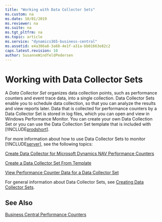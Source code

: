 ```yaml
---
title: "Working with Data Collector Sets"
ms.custom: na
ms.date: 10/01/2019
ms.reviewer: na
ms.suite: na
ms.tgt_pltfrm: na
ms.topic: article
ms.service: "dynamics365-business-central"
ms.assetid: e4a306a8-3a68-4e1f-a31a-bb01663e82c2
caps.latest.revision: 10
author: SusanneWindfeldPedersen
---
```

# Working with Data Collector Sets
A *Data Collector Set* organizes data collection points, such as performance counters and event trace data, into a single collection. Data Collector Sets enable you to schedule data collection, so that you can analyze the results and view reports later. Data that is collected for performance counters by a Data Collector Set is stored in log files, which you can open and view in Windows Performance Monitor. You can create your own Data Collection Set or you can use the Data Collection Set template that is included with [!INCLUDE[prodshort](../developer/includes/prodshort.md)].  
  
 For more information about how to use Data Collector Sets to monitor [!INCLUDE[server](../developer/includes/server.md)], see the following topics:  
  
 [Create Data Collector for Microsoft Dynamics NAV Performance Counters](create-data-collector-performance-counters.md)  
  
 [Create a Data Collector Set From Template](monitor-create-data-collector-set-from-template.md)  
  
 [View Performance Counter Data for a Data Collector Set](monitor-view-performance-counter-data-for-data-collector-set.md)  
  
 For general information about Data Collector Sets, see [Creating Data Collector Sets](https://technet.microsoft.com/library/cc749337.aspx).  
  
## See Also  
 [Business Central Performance Counters](performance-counters.md)